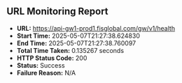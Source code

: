 ## URL Monitoring Report

- **URL:** https://api-gw1-prod1.fisglobal.com/gw/v1/health
- **Start Time:** 2025-05-07T21:27:38.624830
- **End Time:** 2025-05-07T21:27:38.760097
- **Total Time Taken:** 0.135267 seconds
- **HTTP Status Code:** 200
- **Status:** Success
- **Failure Reason:** N/A
